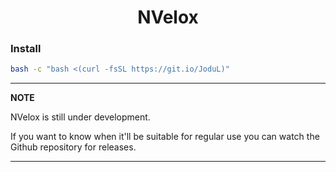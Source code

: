 <div align="center">
  <h1>NVelox</h1>
</div>

### Install

```bash
bash -c "bash <(curl -fsSL https://git.io/JoduL)"
```

---
**NOTE**

NVelox is still under development.

If you want to know when it'll be suitable for regular use you can watch the Github repository for releases.

---
